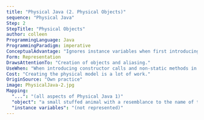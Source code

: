 ```yaml
---
title: "Physical Java (2. Physical Objects)"
sequence: "Physical Java"
Step: 2
StepTitle: "Physical Objects"
author: colleen
ProgrammingLanguage: Java
ProgrammingParadigm: imperative
ConceptualAdvantage: "Ignores instance variables when first introducing objects."
Form: Representation
DrawsAttentionTo: "Creation of objects and aliasing."
UseWhen: "When introducing constructor calls and non-static methods in Java."
Cost: "Creating the physical model is a lot of work."
OriginSource: "Own practice"
image: PhysicalJava-2.jpg
Mapping:
  "...": "(all aspects of Physical Java 1)"
  "object": "a small stuffed animal with a resemblance to the name of the object"
  "instance variables": "(not represented)"
---
```

